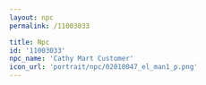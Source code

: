 ```yaml
---
layout: npc
permalink: /11003033

title: Npc
id: '11003033'
npc_name: 'Cathy Mart Customer'
icon_url: 'portrait/npc/02010047_el_man1_p.png'
---
```

